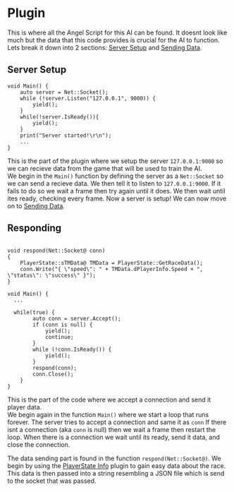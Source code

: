 # Plugin

This is where all the Angel Script for this AI can be found. It doesnt look like much but the data that this code provides is crucial for the AI to function. Lets break it down into 2 sections: [Server Setup](#server-setup) and [Sending Data](#responding).

## Server Setup

```
void Main() {
    auto server = Net::Socket();
    while (!server.Listen("127.0.0.1", 9000)) {
        yield();
    }
    while(!server.IsReady()){
        yield();
    }
    print("Server started!\r\n");
    ...
}
```

This is the part of the plugin where we setup the server ``127.0.0.1:9000`` so we can recieve data from the game that will be used to train the AI.  
We begin in the ``Main()`` function by defining the server as a ``Net::Socket`` so we can send a recieve data. We then tell it to listen to ``127.0.0.1:9000``. If it fails to do so we wait a frame then try again until it does. We then wait until ites ready, checking every frame. Now a server is setup! We can now move on to [Sending Data](#responding).

## Responding

```

void respond(Net::Socket@ conn)
{
    PlayerState::sTMData@ TMData = PlayerState::GetRaceData();
    conn.Write("{ \"speed\": " + TMData.dPlayerInfo.Speed + ", \"status\": \"success\" }");
}

void Main() {
  ...

  while(true) {
        auto conn = server.Accept();
        if (conn is null) {
            yield();
            continue;
        }
        while (!conn.IsReady()) {
            yield();
        }
        respond(conn);
        conn.Close();
    }
}
```

This is the part of the code where we accept a connection and send it player data.  
We begin again in the function ``Main()`` where we start a loop that runs forever. The server tries to accept a connection and same it as ``conn`` If there isnt a connection (aka ``conn`` is null) then we wait a frame then restart the loop. When there is a connection we wait until its ready, send it data, and close the connection.  
  
The data sending part is found in the function ``respond(Net::Socket@)``. We begin by using the [PlayerState Info](https://openplanet.dev/plugin/playerstate) plugin to gain easy data about the race. This data is then passed into a string resembling a JSON file which is send to the socket that was passed.
